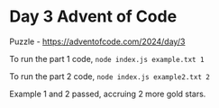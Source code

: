 # Day 3 Advent of Code

Puzzle -
https://adventofcode.com/2024/day/3

To run the part 1 code, `node index.js example.txt 1`

To run the part 2 code, `node index.js example2.txt 2`

Example 1 and 2 passed, accruing 2 more gold stars.